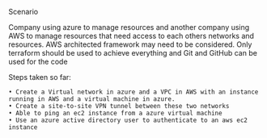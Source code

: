 Scenario


Company using azure to manage resources and another company using AWS to manage resources that need access to each others networks and resources. AWS architected framework may need to be considered. Only terraform should be used to achieve everything and Git and GitHub can be used for the code

Steps taken so far:

	• Create a Virtual network in azure and a VPC in AWS with an instance running in AWS and a virtual machine in azure.
	• Create a site-to-site VPN tunnel between these two networks
	• Able to ping an ec2 instance from a azure virtual machine
	• Use an azure active directory user to authenticate to an aws ec2 instance


